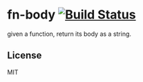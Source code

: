 # fn-body [![Build Status](https://travis-ci.org/btford/fn-body.svg?branch=master)](https://travis-ci.org/btford/fn-body)

given a function, return its body as a string.

## License
MIT
